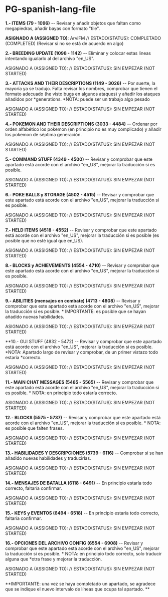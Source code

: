# PG-spanish-lang-file

**1.- ITEMS (79 - 1096)** -- Revisar y añadir objetos que faltan como megapiedras, añadir bayas con formato "tile".

__ASIGNADO A (ASSIGNED TO)__: ArviFM  // ESTADO(STATUS): COMPLETADO (COMPLETED) (Revisar si no se está de acuerdo en algo) 

**2.- BREEDING UPDATE (1098 - 1142)** -- Eliminar y colocar estas lineas intentando igualarlo al del archivo "en_US".

ASIGNADO A (ASSIGNED TO):  // ESTADO(STATUS):  SIN EMPEZAR (NOT STARTED)

**3.- ATTACKS AND THEIR DESCRIPTIONS (1149 - 3026)** -- Por suerte, la mayoría ya se tradujo. Falta revisar los nombres, comprobar que tienen el formato adecuado (he visto bugs en algunos ataques) y añadir los ataques añadidos por *generations. *NOTA: puede ser un trabajo algo pesado

ASIGNADO A (ASSIGNED TO):  // ESTADO(STATUS):  SIN EMPEZAR (NOT STARTED)

**4.- POKEMON AND THEIR DESCRIPTIONS (3033 - 4484)** -- Ordenar por orden alfabético los pokemon (en principio no es muy complicado) y añadir los pokemon de séptima generación.

ASIGNADO A (ASSIGNED TO):  // ESTADO(STATUS):  SIN EMPEZAR (NOT STARTED)

**5.- COMMAND STUFF (4349 - 4500)** -- Revisar y comprobar que este apartado está acorde con el archivo "en_US", mejorar la traducción si es posible.

ASIGNADO A (ASSIGNED TO):  // ESTADO(STATUS):  SIN EMPEZAR (NOT STARTED)

**6.- POKE BALLS y STORAGE (4502 - 4515)** -- Revisar y comprobar que este apartado está acorde con el archivo "en_US", mejorar la traducción si es posible.

ASIGNADO A (ASSIGNED TO):  // ESTADO(STATUS):  SIN EMPEZAR (NOT STARTED)

**7.- HELD ITEMS (4518 - 4552)** -- Revisar y comprobar que este apartado está acorde con el archivo "en_US", mejorar la traducción si es posible (es posible que no esté igual que en_US).

ASIGNADO A (ASSIGNED TO):  // ESTADO(STATUS):  SIN EMPEZAR (NOT STARTED)

**8.- BLOCKS y ACHIEVEMENTS (4554 - 4710)** -- Revisar y comprobar que este apartado está acorde con el archivo "en_US", mejorar la traducción si es posible.

ASIGNADO A (ASSIGNED TO):  // ESTADO(STATUS):  SIN EMPEZAR (NOT STARTED)

**9.- ABILITIES (mensajes en combate) (4713 - 4808)** -- Revisar y comprobar que este apartado está acorde con el archivo "en_US", mejorar la traducción si es posible. * IMPORTANTE: es posible que se hayan añadido nuevas habilidades.

ASIGNADO A (ASSIGNED TO):  // ESTADO(STATUS):  SIN EMPEZAR (NOT STARTED)

**10.- GUI STUFF (4832 - 5472) -- Revisar y comprobar que este apartado está acorde con el archivo "en_US", mejorar la traducción si es posible. *NOTA: Apartado largo de revisar y comprobar, de un primer vistazo todo estaría *correcto.

ASIGNADO A (ASSIGNED TO):  // ESTADO(STATUS):  SIN EMPEZAR (NOT STARTED)

**11.- MAIN CHAT MESSAGES (5485 - 5565)** -- Revisar y comprobar que este apartado está acorde con el archivo "en_US", mejorar la traducción si es posible. * NOTA: en principio todo estaría correcto.

ASIGNADO A (ASSIGNED TO):  // ESTADO(STATUS):  SIN EMPEZAR (NOT STARTED)

**12.- BLOCKS (5575 - 5737)** -- Revisar y comprobar que este apartado está acorde con el archivo "en_US", mejorar la traducción si es posible. * NOTA: es posible que falten frases.

ASIGNADO A (ASSIGNED TO):  // ESTADO(STATUS):  SIN EMPEZAR (NOT STARTED)

**13.- HABILIDADES Y DESCRIPCIONES (5739 - 6116)** -- Comprobar si se han añadido nuevas habilidades y traducirlas.

ASIGNADO A (ASSIGNED TO):  // ESTADO(STATUS):  SIN EMPEZAR (NOT STARTED)

**14.- MENSAJES DE BATALLA (6118 - 6491)** -- En principio estaría todo correcto, faltaría confirmar.

ASIGNADO A (ASSIGNED TO):  // ESTADO(STATUS):  SIN EMPEZAR (NOT STARTED)

**15.- KEYS y EVENTOS (6494 - 6518)** -- En principio estaría todo correcto, faltaría confirmar.

ASIGNADO A (ASSIGNED TO):  // ESTADO(STATUS):  SIN EMPEZAR (NOT STARTED)

**16.- OPCIONES DEL ARCHIVO CONFIG (6554 - 6908)** -- Revisar y comprobar que este apartado está acorde con el archivo "en_US", mejorar la traducción si es posible. * NOTA: en principio todo correcto, solo traducir alguna que *otra frase y mejorar la traducción.

ASIGNADO A (ASSIGNED TO):  // ESTADO(STATUS):  SIN EMPEZAR (NOT STARTED)

**IMPORTANTE: una vez se haya completado un apartado, se agradece que se indique el nuevo intervalo de líneas que ocupa tal apartado.
**
